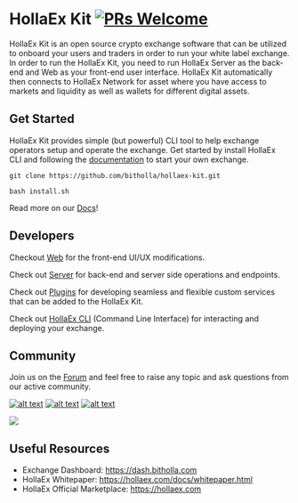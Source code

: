 # HollaEx Kit [![PRs Welcome](https://img.shields.io/badge/PRs-welcome-green.svg)](https://github.com/facebook/create-react-app/pulls)
HollaEx Kit is an open source crypto exchange software that can be utilized to onboard your users and traders in order to run your white label exchange. In order to run the HollaEx Kit, you need to run HollaEx Server as the back-end and Web as your front-end user interface. HollaEx Kit automatically then connects to HollaEx Network for asset where you have access to markets and liquidity as well as wallets for different digital assets.

## Get Started

HollaEx Kit provides simple (but powerful) CLI tool to help exchange operators setup and operate the exchange. Get started by install HollaEx CLI and following the [documentation](https://docs.bitholla.com) to start your own exchange.

```
git clone https://github.com/bitholla/hollaex-kit.git

bash install.sh
```
Read more on our [Docs](https://docs.hollaex.com)!

## Developers

Checkout [Web](https://github.com/bitholla/hollaex-kit/tree/master/web) for the front-end UI/UX modifications.

Check out [Server](https://github.com/bitholla/hollaex-kit/tree/master/server) for back-end and server side operations and endpoints.

Check out [Plugins](https://github.com/bitholla/hollaex-kit/tree/2.0-develop/server#plugins) for developing seamless and flexible custom services that can be added to the HollaEx Kit.

Check out [HollaEx CLI](https://github.com/bitholla/hollaex-cli) (Command Line Interface) for interacting and deploying your exchange.

## Community
Join us on the [Forum](https://forum.hollaex.com) and feel free to raise any topic and ask questions from our active community.


[![alt text][1.2]][1]
[![alt text][2.2]][2]
[![alt text][3.2]][3]
<!-- icons without padding -->

[1.2]: http://i.imgur.com/wWzX9uB.png (twitter icon without padding)
[2.2]: http://i.imgur.com/fep1WsG.png (facebook icon without padding)
[3.2]: http://i.imgur.com/9I6NRUm.png (github icon without padding)

[1]: http://www.twitter.com/bitholla
[2]: http://www.facebook.com/bitholla
[3]: http://www.github.com/bitholla

<a href="https://github.com/bitholla/hollaex-kit/graphs/contributors">
  <img src="https://contributors-img.web.app/image?repo=bitholla/hollaex-kit" />
</a>


## Useful Resources

- Exchange Dashboard: https://dash.bitholla.com
- HollaEx Whitepaper: https://hollaex.com/docs/whitepaper.html
- HollaEx Official Marketplace: https://hollaex.com
